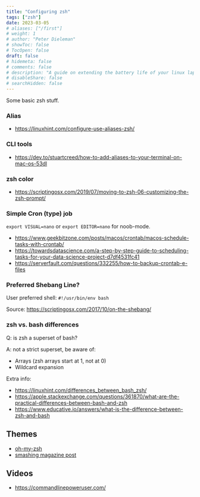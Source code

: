 ```yaml
---
title: "Configuring zsh"
tags: ["zsh"]
date: 2023-03-05
# aliases: ["/first"]
# weight: 1
# author: "Peter Dieleman"
# showToc: false
# TocOpen: false
draft: false
# hidemeta: false
# comments: false
# description: "A guide on extending the battery life of your linux laptop"
# disableShare: false
# searchHidden: false
---
```


Some basic zsh stuff.

### Alias

- <https://linuxhint.com/configure-use-aliases-zsh/>

### CLI tools

- <https://dev.to/stuartcreed/how-to-add-aliases-to-your-terminal-on-mac-os-53dl>

### zsh color

- <https://scriptingosx.com/2019/07/moving-to-zsh-06-customizing-the-zsh-prompt/>

### Simple Cron (type) job

`export VISUAL=nano` or `export EDITOR=nano` for noob-mode.

- <https://www.geekbitzone.com/posts/macos/crontab/macos-schedule-tasks-with-crontab/>
- <https://towardsdatascience.com/a-step-by-step-guide-to-scheduling-tasks-for-your-data-science-project-d7df4531fc41>
- <https://serverfault.com/questions/332255/how-to-backup-crontab-e-files>

### Preferred Shebang Line?

User preferred shell: `#!/usr/bin/env bash`

Source: <https://scriptingosx.com/2017/10/on-the-shebang/>

### zsh vs. bash differences

Q: is zsh a superset of bash?

A: not a strict superset, be aware of:

- Arrays (zsh arrays start at 1, not at 0)
- Wildcard expansion

Extra info:

- <https://linuxhint.com/differences_between_bash_zsh/>
- <https://apple.stackexchange.com/questions/361870/what-are-the-practical-differences-between-bash-and-zsh>
- <https://www.educative.io/answers/what-is-the-difference-between-zsh-and-bash>

## Themes

- [oh-my-zsh](https://ohmyz.sh/#install)
- [smashing magazine post](https://www.smashingmagazine.com/2015/07/become-command-line-power-user-oh-my-zsh-z/)

## Videos

- <https://commandlinepoweruser.com/>
